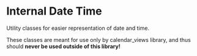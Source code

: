 # Internal Date Time

Utility classes for easier representation of date and time.

These classes are meant for use only by calendar_views library, 
and thus should **never be used outside of this library!**
